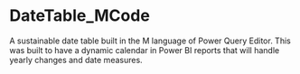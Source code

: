 # DateTable_MCode
A sustainable date table built in the M language of Power Query Editor. 
This was built to have a dynamic calendar in Power BI reports that will handle yearly changes and date measures. 
